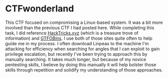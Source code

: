 # CTFwonderland

This CTF focused on compromising a Linux-based system. It was a bit more involved than the previous CTF I had posted here. While completing this task, I did reference <a href="https://book.hacktricks.xyz/linux-hardening/privilege-escalation">HackTricks.xyz</a> (which is a treasure trove of information) and <a href="https://gtfobins.github.io/">GTFOBins</a>. I use both of those sites quite often to help guide me in my process. I often download Linpeas to the machine I'm attacking for efficiency when searching for angles that I can exploit to gain privilege escalation, but recently I've been trying to approach this by manually searching. It takes much longer, but because of my novice pentesting skills, I believe by doing this manually it will help bolster those skills through repetition and solidify my understanding of those approaches. 
